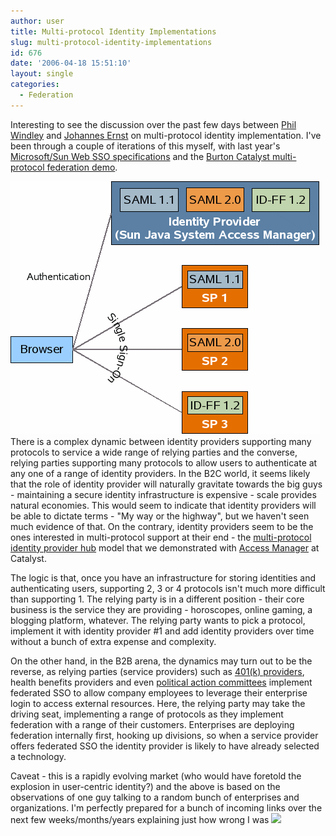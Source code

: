 ```yaml
---
author: user
title: Multi-protocol Identity Implementations
slug: multi-protocol-identity-implementations
id: 676
date: '2006-04-18 15:51:10'
layout: single
categories:
  - Federation
---
```


Interesting to see the discussion over the past few days between [Phil Windley](http://www.windley.com/archives/2006/04/navigating_user.shtml) and [Johannes Ernst](http://netmesh.info/jernst/Comments/phil-windley-multiprotocol.html) on multi-protocol identity implementation. I've been through a couple of iterations of this myself, with last year's [Microsoft/Sun Web SSO specifications](http://blogs.sun.com/roller/page/superpat?entry=sun_microsoft_press_conference) and the [Burton Catalyst multi-protocol federation demo](http://blogs.sun.com/roller/page/superpat?entry=first_multi_protocol_federated_identity).

[![](images/MultiProtocolIdp.gif)](images/MultiProtocolIdp.gif) There is a complex dynamic between identity providers supporting many protocols to service a wide range of relying parties and the converse, relying parties supporting many protocols to allow users to authenticate at any one of a range of identity providers. In the B2C world, it seems likely that the role of identity provider will naturally gravitate towards the big guys - maintaining a secure identity infrastructure is expensive - scale provides natural economies. This would seem to indicate that identity providers will be able to dictate terms - "My way or the highway", but we haven't seen much evidence of that. On the contrary, identity providers seem to be the ones interested in multi-protocol support at their end - the [multi-protocol identity provider hub](images/MultiProtocolIdp.gif) model that we demonstrated with [Access Manager](http://www.sun.com/software/products/access_mgr/index.xml ) at Catalyst.

The logic is that, once you have an infrastructure for storing identities and authenticating users, supporting 2, 3 or 4 protocols isn't much more difficult than supporting 1\. The relying party is in a different position - their core business is the service they are providing - horoscopes, online gaming, a blogging platform, whatever. The relying party wants to pick a protocol, implement it with identity provider #1 and add identity providers over time without a bunch of extra expense and complexity.

On the other hand, in the B2B arena, the dynamics may turn out to be the reverse, as relying parties (service providers) such as [401(k) providers](http://blogs.sun.com/roller/page/superpat?entry=federated_single_sign_on_shifts), health benefits providers and even [political action committees](http://blogs.sun.com/roller/page/superpat?entry=sun_eats_its_own_liberty) implement federated SSO to allow company employees to leverage their enterprise login to access external resources. Here, the relying party may take the driving seat, implementing a range of protocols as they implement federation with a range of their customers. Enterprises are deploying federation internally first, hooking up divisions, so when a service provider offers federated SSO the identity provider is likely to have already selected a technology.

Caveat - this is a rapidly evolving market (who would have foretold the explosion in user-centric identity?) and the above is based on the observations of one guy talking to a random bunch of enterprises and organizations. I'm perfectly prepared for a bunch of incoming links over the next few weeks/months/years explaining just how wrong I was ![](http://blogs.sun.com/roller/images/smileys/smile.gif)